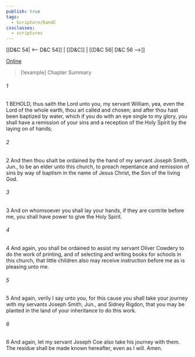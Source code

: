 ```yaml
---
publish: true
tags:
  - Scripture/DandC
cssclasses:
  - scriptures
---
```

[[D&C 54| <-- D&C 54]] | [[D&C]] | [[D&C 56| D&C 56 -->]]

[Online](https://churchofjesuschrist.org/study/scriptures/dc-testament/dc/55?lang=eng)

>[!example] Chapter Summary
>
###### 1
1 BEHOLD, thus saith the Lord unto you, my servant William, yea, even the Lord of the whole earth, thou art called and chosen; and after thou hast been baptized by water, which if you do with an eye single to my glory, you shall have a remission of your sins and a reception of the Holy Spirit by the laying on of hands;
###### 2
2 And then thou shalt be ordained by the hand of my servant Joseph Smith, Jun., to be an elder unto this church, to preach repentance and remission of sins by way of baptism in the name of Jesus Christ, the Son of the living God.
###### 3
3 And on whomsoever you shall lay your hands, if they are contrite before me, you shall have power to give the Holy Spirit.
###### 4
4 And again, you shall be ordained to assist my servant Oliver Cowdery to do the work of printing, and of selecting and writing books for schools in this church, that little children also may receive instruction before me as is pleasing unto me.
###### 5
5 And again, verily I say unto you, for this cause you shall take your journey with my servants Joseph Smith, Jun., and Sidney Rigdon, that you may be planted in the land of your inheritance to do this work.
###### 6
6 And again, let my servant Joseph Coe also take his journey with them. The residue shall be made known hereafter, even as I will. Amen.




